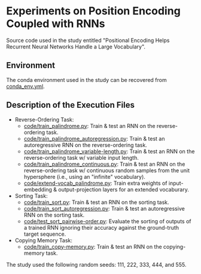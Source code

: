 # Experiments on Position Encoding Coupled with RNNs

Source code used in the study entitled "Positional Encoding Helps Recurrent Neural Networks Handle a Large Vocabulary".

## Environment

The conda environment used in the study can be recovered from [conda_env.yml](conda_env.yml).

## Description of the Execution Files

- Reverse-Ordering Task:
  - [code/train_palindrome.py](code/train_palindrome.py): Train & test an RNN on the reverse-ordering task.
  - [code/train_palindrome_autoregression.py](code/train_palindrome_autoregression.py): Train & test an autoregressive RNN on the reverse-ordering task.
  - [code/train_palindrome_variable-length.py](code/train_palindrome_variable-length.py): Train & test an RNN on the reverse-ordering task w/ variable input length.
  - [code/train_palindrome_continuous.py](code/train_palindrome_continuous.py): Train & test an RNN on the reverse-ordering task w/ continuous random samples from the unit hypersphere (i.e., using an "infinite" vocabulary).
  - [code/extend-vocab_palindrome.py](code/extend-vocab_palindrome.py): Train extra weights of input-embedding & output-projection layers for an extended vocaburary.
- Sorting Task:
  - [code/train_sort.py](code/train_sort.py): Train & test an RNN on the sorting task.
  - [code/train_sort_autoregression.py](code/train_sort_autoregression.py): Train & test an autoregressive RNN on the sorting task.
  - [code/test_sort_pairwise-order.py](code/test_sort_pairwise-order.py): Evaluate the sorting of outputs of a trained RNN ignoring their accuracy against the ground-truth target sequence.
- Copying Memory Task:
  - [code/train_copy-memory.py](code/train_copy-memory.py): Train & test an RNN on the copying-memory task.

The study used the following random seeds: 111, 222, 333, 444, and 555.